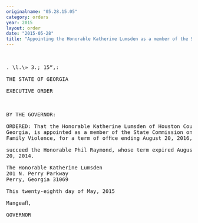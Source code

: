 ```yaml
---
originalname: "05.28.15.05"
category: orders
year: 2015
layout: order
date: "2015-05-28"
title: "Appointing the Honorable Katherine Lumsden as a member of the State Commission on Family Violence"
---
```

<pre>
 

. \l.\» 3.; 15“,:

THE STATE OF GEORGIA

EXECUTIVE ORDER

 

BY THE GOVERNOR:

ORDERED: That the Honorable Katherine Lumsden of Houston County,
Georgia, is appointed as a member of the State Commission on
Family Violence, for a term of ofﬁce ending August 20, 2016, to

succeed the Honorable Phil Raymond, whose term expired August
20, 2014.

The Honorable Katherine Lumsden
201 N. Perry Parkway
Perry, Georgia 31069

This twenty-eighth day of May, 2015

Mangeaﬂ,

GOVERNOR

 

</pre>
